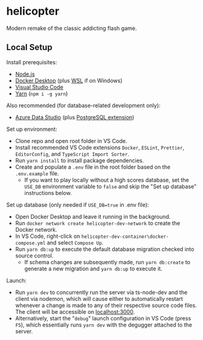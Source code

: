 # helicopter

Modern remake of the classic addicting flash game.

## Local Setup

Install prerequisites:

-   [Node.js](https://nodejs.org/en/download/)
-   [Docker Desktop](https://www.docker.com/products/docker-desktop) (plus [WSL](https://docs.microsoft.com/en-us/windows/wsl/install-manual) if on Windows)
-   [Visual Studio Code](https://code.visualstudio.com/download)
-   [Yarn](https://classic.yarnpkg.com/en/) (`npm i -g yarn`)

Also recommended (for database-related development only):

-   [Azure Data Studio](https://azure.microsoft.com/en-us/services/developer-tools/data-studio/) (plus [PostgreSQL extension](https://docs.microsoft.com/en-us/sql/azure-data-studio/extensions/postgres-extension?view=sql-server-ver15))

Set up environment:

-   Clone repo and open root folder in VS Code.
-   Install recommended VS Code extensions `Docker`, `ESLint`, `Prettier`, `EditorConfig`, and `TypeScript Import Sorter`.
-   Run `yarn install` to install package dependencies.
-   Create and populate a `.env` file in the root folder based on the `.env.example` file.
    -   If you want to play locally without a high scores database, set the `USE_DB` environment variable to `false` and skip the "Set up database" instructions below.

Set up database (only needed if `USE_DB=true` in .env file):

-   Open Docker Desktop and leave it running in the background.
-   Run `docker network create helicopter-dev-network` to create the Docker network.
-   In VS Code, right-click on `helicopter-dev-container\docker-compose.yml` and select `Compose Up`.
-   Run `yarn db:up` to execute the default database migration checked into source control.
    -   If schema changes are subsequently made, run `yarn db:create` to generate a new migration and `yarn db:up` to execute it.

Launch:

-   Run `yarn dev` to concurrently run the server via ts-node-dev and the client via nodemon, which will cause either to automatically restart whenever a change is made to any of their respective source code files. The client will be accessible on [localhost:3000](http://localhost:3000).
-   Alternatively, start the "`debug`" launch configuration in VS Code (press `F5`), which essentially runs `yarn dev` with the degugger attached to the server.
